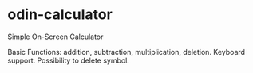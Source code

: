 # odin-calculator
Simple On-Screen Calculator

Basic Functions: addition, subtraction, multiplication, deletion.
Keyboard support. 
Possibility to delete symbol.